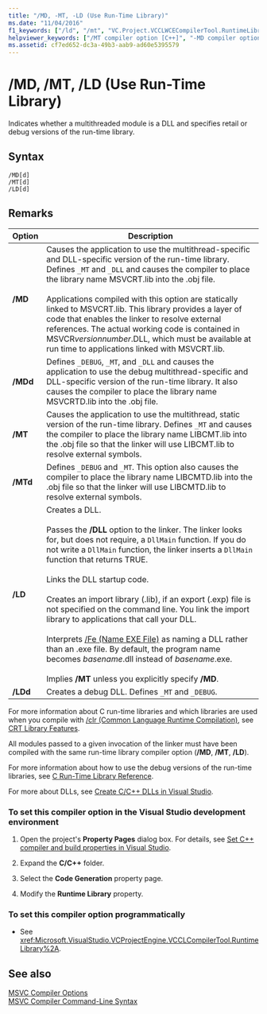 ```yaml
---
title: "/MD, -MT, -LD (Use Run-Time Library)"
ms.date: "11/04/2016"
f1_keywords: ["/ld", "/mt", "VC.Project.VCCLWCECompilerTool.RuntimeLibrary", "VC.Project.VCCLCompilerTool.RuntimeLibrary", "/md", "/ml"]
helpviewer_keywords: ["/MT compiler option [C++]", "-MD compiler option [C++]", "threading [C++], multithread compiler option", "MSVCRTD.lib", "MSVCRT.lib", "LIBCMT.lib", "MD compiler option [C++]", "/MD compiler option [C++]", "MT compiler option [C++]", "LD compiler option [C++]", "MDd compiler option [C++]", "-MDd compiler option [C++]", "LIBCD.lib", "-MTd compiler option [C++]", "MTd compiler option [C++]", "/MTd compiler option [C++]", "-LD compiler option [C++]", "/MDd compiler option [C++]", "multithread compiler option", "_STATIC_CPPLIB symbol", "LIBC.lib", "/LD compiler option [C++]", "DLLs [C++], compiler options", "LIBCMTD.lib", "-MT compiler option [C++]"]
ms.assetid: cf7ed652-dc3a-49b3-aab9-ad60e5395579
---
```

# /MD, /MT, /LD (Use Run-Time Library)

Indicates whether a multithreaded module is a DLL and specifies retail or debug versions of the run-time library.

## Syntax

```
/MD[d]
/MT[d]
/LD[d]
```

## Remarks

|Option|Description|
|------------|-----------------|
|**/MD**|Causes the application to use the multithread-specific and DLL-specific version of the run-time library. Defines `_MT` and `_DLL` and causes the compiler to place the library name MSVCRT.lib into the .obj file.<br /><br /> Applications compiled with this option are statically linked to MSVCRT.lib. This library provides a layer of code that enables the linker to resolve external references. The actual working code is contained in MSVCR*versionnumber*.DLL, which must be available at run time to applications linked with MSVCRT.lib.|
|**/MDd**|Defines `_DEBUG`, `_MT`, and `_DLL` and causes the application to use the debug multithread-specific and DLL-specific version of the run-time library. It also causes the compiler to place the library name MSVCRTD.lib into the .obj file.|
|**/MT**|Causes the application to use the multithread, static version of the run-time library. Defines `_MT` and causes the compiler to place the library name LIBCMT.lib into the .obj file so that the linker will use LIBCMT.lib to resolve external symbols.|
|**/MTd**|Defines `_DEBUG` and `_MT`. This option also causes the compiler to place the library name LIBCMTD.lib into the .obj file so that the linker will use LIBCMTD.lib to resolve external symbols.|
|**/LD**|Creates a DLL.<br /><br /> Passes the **/DLL** option to the linker. The linker looks for, but does not require, a `DllMain` function. If you do not write a `DllMain` function, the linker inserts a `DllMain` function that returns TRUE.<br /><br /> Links the DLL startup code.<br /><br /> Creates an import library (.lib), if an export (.exp) file is not specified on the command line. You link the import library to applications that call your DLL.<br /><br /> Interprets [/Fe (Name EXE File)](fe-name-exe-file.md) as naming a DLL rather than an .exe file. By default, the program name becomes *basename*.dll instead of *basename*.exe.<br /><br /> Implies **/MT** unless you explicitly specify **/MD**.|
|**/LDd**|Creates a debug DLL. Defines `_MT` and `_DEBUG`.|

For more information about C run-time libraries and which libraries are used when you compile with [/clr (Common Language Runtime Compilation)](clr-common-language-runtime-compilation.md), see [CRT Library Features](../../c-runtime-library/crt-library-features.md).

All modules passed to a given invocation of the linker must have been compiled with the same run-time library compiler option (**/MD**, **/MT**, **/LD**).

For more information about how to use the debug versions of the run-time libraries, see [C Run-Time Library Reference](../../c-runtime-library/c-run-time-library-reference.md).

For more about DLLs, see [Create C/C++ DLLs in Visual Studio](../dlls-in-visual-cpp.md).

### To set this compiler option in the Visual Studio development environment

1. Open the project's **Property Pages** dialog box. For details, see [Set C++ compiler and build properties in Visual Studio](../working-with-project-properties.md).

1. Expand the **C/C++** folder.

1. Select the **Code Generation** property page.

1. Modify the **Runtime Library** property.

### To set this compiler option programmatically

- See <xref:Microsoft.VisualStudio.VCProjectEngine.VCCLCompilerTool.RuntimeLibrary%2A>.

## See also

[MSVC Compiler Options](compiler-options.md)<br/>
[MSVC Compiler Command-Line Syntax](compiler-command-line-syntax.md)
